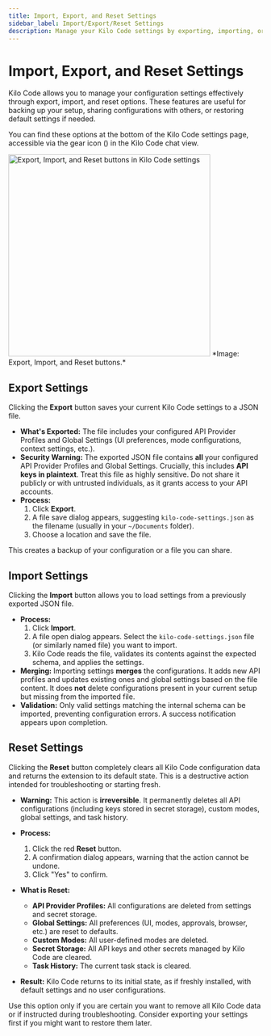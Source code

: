 ```yaml
---
title: Import, Export, and Reset Settings
sidebar_label: Import/Export/Reset Settings
description: Manage your Kilo Code settings by exporting, importing, or resetting them to defaults.
---
```


# Import, Export, and Reset Settings

Kilo Code allows you to manage your configuration settings effectively through export, import, and reset options. These features are useful for backing up your setup, sharing configurations with others, or restoring default settings if needed.

You can find these options at the bottom of the Kilo Code settings page, accessible via the gear icon (<i class="codicon codicon-gear"></i>) in the Kilo Code chat view.

<img src="/docs/img/settings-management/settings-management.png" alt="Export, Import, and Reset buttons in Kilo Code settings" width="400" />
*Image: Export, Import, and Reset buttons.*

## Export Settings

Clicking the **Export** button saves your current Kilo Code settings to a JSON file.

*   **What's Exported:** The file includes your configured API Provider Profiles and Global Settings (UI preferences, mode configurations, context settings, etc.).
*   **Security Warning:** The exported JSON file contains **all** your configured API Provider Profiles and Global Settings. Crucially, this includes **API keys in plaintext**. Treat this file as highly sensitive. Do not share it publicly or with untrusted individuals, as it grants access to your API accounts.
*   **Process:**
    1.  Click **Export**.
    2.  A file save dialog appears, suggesting `kilo-code-settings.json` as the filename (usually in your `~/Documents` folder).
    3.  Choose a location and save the file.

This creates a backup of your configuration or a file you can share.

## Import Settings

Clicking the **Import** button allows you to load settings from a previously exported JSON file.

*   **Process:**
    1.  Click **Import**.
    2.  A file open dialog appears. Select the `kilo-code-settings.json` file (or similarly named file) you want to import.
    3.  Kilo Code reads the file, validates its contents against the expected schema, and applies the settings.
*   **Merging:** Importing settings **merges** the configurations. It adds new API profiles and updates existing ones and global settings based on the file content. It does **not** delete configurations present in your current setup but missing from the imported file.
*   **Validation:** Only valid settings matching the internal schema can be imported, preventing configuration errors. A success notification appears upon completion.

## Reset Settings

Clicking the **Reset** button completely clears all Kilo Code configuration data and returns the extension to its default state. This is a destructive action intended for troubleshooting or starting fresh.

*   **Warning:** This action is **irreversible**. It permanently deletes all API configurations (including keys stored in secret storage), custom modes, global settings, and task history.

*   **Process:**
    1.  Click the red **Reset** button.
    2.  A confirmation dialog appears, warning that the action cannot be undone.
    3.  Click "Yes" to confirm.

*   **What is Reset:**
    *   **API Provider Profiles:** All configurations are deleted from settings and secret storage.
    *   **Global Settings:** All preferences (UI, modes, approvals, browser, etc.) are reset to defaults.
    *   **Custom Modes:** All user-defined modes are deleted.
    *   **Secret Storage:** All API keys and other secrets managed by Kilo Code are cleared.
    *   **Task History:** The current task stack is cleared.

*   **Result:** Kilo Code returns to its initial state, as if freshly installed, with default settings and no user configurations.

Use this option only if you are certain you want to remove all Kilo Code data or if instructed during troubleshooting. Consider exporting your settings first if you might want to restore them later.